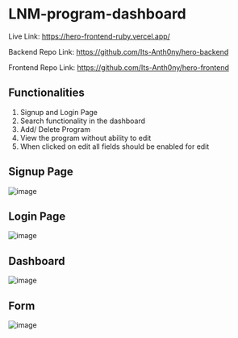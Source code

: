 # LNM-program-dashboard

Live Link: https://hero-frontend-ruby.vercel.app/

Backend Repo Link: https://github.com/Its-Anth0ny/hero-backend

Frontend Repo Link: https://github.com/Its-Anth0ny/hero-frontend

## Functionalities
1. Signup and Login Page
2. Search functionality in the dashboard
3. Add/ Delete Program
4. View the program without ability to edit
5. When clicked on edit all fields should be enabled for edit

## Signup Page
![image](https://github.com/Its-Anth0ny/hero-program-dash/assets/81018055/d16811eb-60c9-4a35-981b-3e0b9e1c8836)

## Login Page
![image](https://github.com/Its-Anth0ny/hero-program-dash/assets/81018055/988b981a-1411-41ac-be47-e7b4ee347bac)

## Dashboard
![image](https://github.com/Its-Anth0ny/hero-program-dash/assets/81018055/7daea36b-f43e-45d1-a1ac-3e43342841c1)

## Form
![image](https://github.com/Its-Anth0ny/hero-program-dash/assets/81018055/310be2cd-5558-4cef-8714-50481b1648bc)
